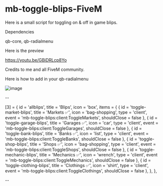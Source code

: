 # mb-toggle-blips-FiveM

Here is a small script for toggling on &amp; off in game blips.

Dependencies 

qb-core,
qb-radialmenu


Here is the preview

https://youtu.be/GBiDRLcp8Yo


Credits to me and all FiveM community.


Here is how to add in your qb-radialmenu

![image](https://user-images.githubusercontent.com/16532389/236545252-f35b2b6d-b4f9-4aa2-9f88-56f68f46f7a6.png)

--

[3] = {
        id = 'allblips',
        title = 'Blips',
        icon = 'box',
        items = {
        {
            id = 'toggle-market-blips',
            title = 'Markets ✅',
            icon = 'bag-shopping',
            type = 'client',
            event = 'mb-toggle-blips:client:ToggleMarkets',
            shouldClose = false
        }, {
            id = 'toggle-garage-blips',
            title = 'Garages ✅',
            icon = 'car',
            type = 'client',
            event = 'mb-toggle-blips:client:ToggleGarages',
            shouldClose = false
        }, {
            id = 'toggle-bank-blips',
            title = 'Banks ✅',
            icon = 'list',
            type = 'client',
            event = 'mb-toggle-blips:client:ToggleBanks',
            shouldClose = false
        }, {
            id = 'toggle-shop-blips',
            title = 'Shops ✅',
            icon = 'bag-shopping',
            type = 'client',
            event = 'mb-toggle-blips:client:ToggleShops',
            shouldClose = false
        }, {
            id = 'toggle-mechanic-blips',
            title = 'Mechanics ✅',
            icon = 'wrench',
            type = 'client',
            event = 'mb-toggle-blips:client:ToggleMechanics',
            shouldClose = false
        }, {
            id = 'toggle-clothing-blips',
            title = 'Clothings ✅',
            icon = 'shirt',
            type = 'client',
            event = 'mb-toggle-blips:client:ToggleClothings',
            shouldClose = false
            },
        },
    },
    
--
